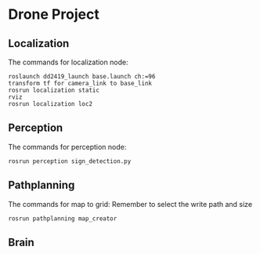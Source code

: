 # Drone Project
## Localization

The commands for localization node: 
```
roslaunch dd2419_launch base.launch ch:=96
transform tf for camera_link to base_link
rosrun localization static
rviz 
rosrun localization loc2
```
## Perception
The commands for perception node:
```
rosrun perception sign_detection.py
```
## Pathplanning
The commands for map to grid:
Remember to select the write path and size
```
rosrun pathplanning map_creator
```
## Brain

